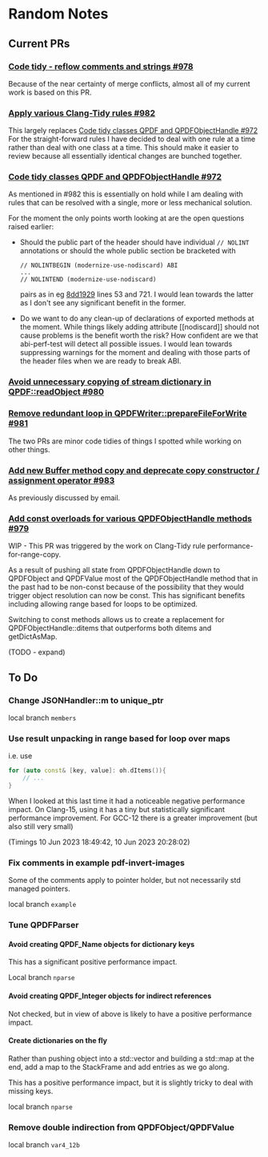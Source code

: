 # Random Notes

## Current PRs

### [Code tidy - reflow comments and strings #978 ](https://github.com/qpdf/qpdf/pull/979)

Because of the near certainty of merge conflicts, almost all of my current work is based on this PR.

### [Apply various Clang-Tidy rules #982](https://github.com/qpdf/qpdf/pull/982)

This largely replaces [Code tidy classes QPDF and QPDFObjectHandle #972 ](https://github.com/qpdf/qpdf/pull/972)
For the straight-forward rules I have decided to deal with one rule at a time rather than deal with one class at a
time. This should make it easier to review because all essentially identical changes are bunched together.

### [Code tidy classes QPDF and QPDFObjectHandle #972 ](https://github.com/qpdf/qpdf/pull/972)

As mentioned in #982 this is essentially on hold while I am dealing with rules that can be resolved with a
single, more or less mechanical solution.

For the moment the only points worth looking at are the open questions raised earlier:

- Should the public part of the header should have individual ```// NOLINT``` annotations or should the whole public section
  be bracketed with
  ```
  // NOLINTBEGIN (modernize-use-nodiscard) ABI
  ...
  // NOLINTEND (modernize-use-nodiscard)
  ```

  pairs as in
  eg [8dd1929](https://github.com/qpdf/qpdf/pull/972/commits/8dd1929eef323424bb3ab79410649df4a25c013b)
  lines 53 and 721. I would lean towards the latter as I don't see any significant benefit in the former.

- Do we want to do any clean-up of declarations of exported methods at the moment. While things likely
  adding attribute [[nodiscard]] should not cause problems is the benefit worth the risk? How confident are we that
  abi-perf-test will detect all possible issues. I would lean towards suppressing warnings for the moment and
  dealing with those parts of the header files when we are ready to break ABI.


### [Avoid unnecessary copying of stream dictionary in QPDF::readObject #980 ](https://github.com/qpdf/qpdf/pull/980)

### [Remove redundant loop in QPDFWriter::prepareFileForWrite #981](https://github.com/qpdf/qpdf/pull/981)

The two PRs are minor code tidies of things I spotted while working on other things.

### [Add new Buffer method copy and deprecate copy constructor / assignment operator #983](https://github.com/qpdf/qpdf/pull/983)

As previously discussed by email.

### [Add const overloads for various QPDFObjectHandle methods #979 ](https://github.com/qpdf/qpdf/pull/979)

WIP - This PR was triggered by the work on Clang-Tidy rule performance-for-range-copy.

As a result of pushing all state from QPDFObjectHandle down to QPDFObject and QPDFValue most of the QPDFObjectHandle
method that in the past had to be non-const because of the possibility that they would trigger object resolution can
now be const. This has significant benefits including allowing range based for loops to be optimized.

Switching to const methods allows us to create a replacement for QPDFObjectHandle::ditems that outperforms both ditems
and getDictAsMap.

(TODO - expand)

## To Do

### Change JSONHandler::m to unique_ptr

local branch `members`

### Use result unpacking in range based for loop over maps

i.e. use 

```cpp
for (auto const& [key, value]: oh.dItems()){
    // ...
}
```
When I looked at this last time it had a noticeable negative performance impact. On Clang-15, using it  has a tiny 
but statistically significant performance improvement. For GCC-12 there is a greater improvement (but also still 
very small)

(Timings 10 Jun 2023 18:49:42, 10 Jun 2023 20:28:02)


### Fix comments in example pdf-invert-images 

Some of the comments apply to pointer holder, but not necessarily std managed pointers.

local branch `example`

### Tune QPDFParser

#### Avoid creating QPDF_Name objects for dictionary keys

This has a significant positive performance impact.

Local branch `nparse`

#### Avoid creating QPDF_Integer objects for indirect references

Not checked, but in view of above is likely to have a positive performance impact.

#### Create dictionaries on the fly

Rather than pushing object into a std::vector and building a std::map at the end, add a map to the StackFrame and add
entries as we go along.

This has a positive performance impact, but it is slightly tricky to deal with missing keys.

local branch `nparse`

### Remove double indirection from QPDFObject/QPDFValue

local branch `var4_12b`